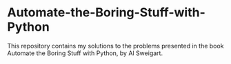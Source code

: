 # Automate-the-Boring-Stuff-with-Python
This repository contains my solutions to the problems presented in the book Automate the Boring Stuff with Python, by Al Sweigart.
